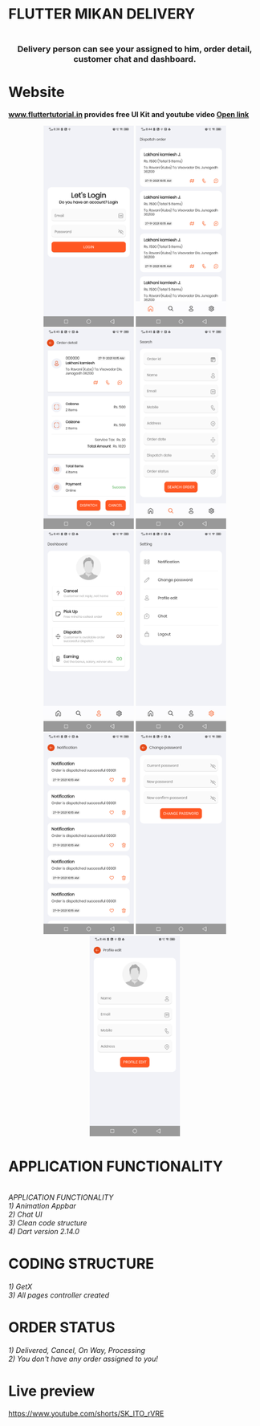 # FLUTTER MIKAN DELIVERY

<h3 align="center">
    <br> 
    Delivery person can see your assigned to him, order detail, customer chat and dashboard. 
</h3>

# Website
**www.fluttertutorial.in provides free UI Kit and youtube video [Open link](https://www.youtube.com/shorts/SK_ITO_rVRE)**

<p align="center">
  <img alt="" src="screenshot\device-2021-10-28-220850.png" width="180"/>
  <img alt="" src="screenshot\device-2021-10-28-221503.png" width="180"/>
  <img alt="" src="screenshot\device-2021-10-28-221512.png" width="180"/>
  <img alt="" src="screenshot\device-2021-10-28-221521.png" width="180"/>
  <img alt="" src="screenshot\device-2021-10-28-221530.png" width="180"/>
  <img alt="" src="screenshot\device-2021-10-28-221538.png" width="180"/>
  <img alt="" src="screenshot\device-2021-10-28-221616.png" width="180"/>
  <img alt="" src="screenshot\device-2021-10-28-221626.png" width="180"/>
  <img alt="" src="screenshot\device-2021-10-28-221636.png" width="180"/>
</p>

# APPLICATION FUNCTIONALITY
<h6>
    <br>
    APPLICATION FUNCTIONALITY <br>
    1) Animation Appbar <br>
    2) Chat UI <br>
    3) Clean code structure <br>
    4) Dart version 2.14.0<br>
</h6>

# CODING STRUCTURE
<h6>
    1) GetX<br>
    3) All pages controller created
</h6>

# ORDER STATUS
<h6>
    1) Delivered, Cancel, On Way, Processing<br>
    2) You don't have any order assigned to you!<br>
</h6>

# Live preview
https://www.youtube.com/shorts/SK_ITO_rVRE